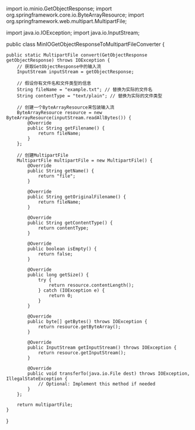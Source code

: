 import io.minio.GetObjectResponse;
import org.springframework.core.io.ByteArrayResource;
import org.springframework.web.multipart.MultipartFile;

import java.io.IOException;
import java.io.InputStream;

public class MinIOGetObjectResponseToMultipartFileConverter {

    public static MultipartFile convert(GetObjectResponse getObjectResponse) throws IOException {
        // 获取GetObjectResponse中的输入流
        InputStream inputStream = getObjectResponse;
        
        // 假设你有文件名和文件类型的信息
        String fileName = "example.txt"; // 替换为实际的文件名
        String contentType = "text/plain"; // 替换为实际的文件类型
        
        // 创建一个ByteArrayResource来包装输入流
        ByteArrayResource resource = new ByteArrayResource(inputStream.readAllBytes()) {
            @Override
            public String getFilename() {
                return fileName;
            }
        };
        
        // 创建MultipartFile
        MultipartFile multipartFile = new MultipartFile() {
            @Override
            public String getName() {
                return "file";
            }

            @Override
            public String getOriginalFilename() {
                return fileName;
            }

            @Override
            public String getContentType() {
                return contentType;
            }

            @Override
            public boolean isEmpty() {
                return false;
            }

            @Override
            public long getSize() {
                try {
                    return resource.contentLength();
                } catch (IOException e) {
                    return 0;
                }
            }

            @Override
            public byte[] getBytes() throws IOException {
                return resource.getByteArray();
            }

            @Override
            public InputStream getInputStream() throws IOException {
                return resource.getInputStream();
            }

            @Override
            public void transferTo(java.io.File dest) throws IOException, IllegalStateException {
                // Optional: Implement this method if needed
            }
        };
        
        return multipartFile;
    }
}
